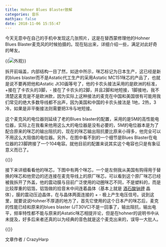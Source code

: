 ```yaml
---
title: Hohner Blues Blaster肢解
categories: 音乐
mathjax: false
date: 2018-11-06 15:55:47
---
```

今天无意中在自己的手机中发现这几张照片，这是在替西蒙修理他的Hohner Blues Blaster麦克风的时候拍摄的。现在贴出来，详细介绍一些，满足对此好奇的琴友。

{{<img src="https://ian2.oss-cn-hangzhou.aliyuncs.com/2018-11-06-075656.jpg" alt="外观">}}

拆开前端盖，内部结构一目了然，如途中所示，咪芯标记为日本生产，这已经是新的blues blaster而不是Astatic代工生产的采用Astatic MC151咪芯的产品了，也就是说不要再把他和Astatic Jt30画等号了，他的卡农头接法采用的是欧洲的标准，+接在了卡农头的3脚，- 接在了卡农头的2脚，并且2脚和地短接，1脚接地，我不清楚这麦克是不是欧洲款，因为实际上这种接法的麦克在中国和美国很有可能用我们常见的绝大多数导线都不出声，因为美国和中国的卡农头接法是 1地，2热，3冷，如果是非平衡接法则需要把3冷与地短接。

这个麦克风的电位器则延续了老的Blues blaster的配置，采用的是5M的高性能电位器，实际上在我看来他用这么大的电位器是没有必要的，5M的电位器本是为了配合原来的咪芯的输出阻抗的，现在的咪芯输出阻抗要比原来小得多，他完全可以不用这么大阻值的电位器。另外，在图中看不到的一个细节是Blues Blaster在电位器的23脚跨接了一个104电容。就他目前的配置来说其实这个电容也只是有象征意义而已了。

{{<img src="https://ian2.oss-cn-hangzhou.aliyuncs.com/2018-11-06-075741.jpg" alt="">}}

接下来详细看看他的咪芯，下图中有两个咪芯，一个是左侧我从美国有购得用于替换的咪芯和他旁边的还连接在麦克导线上的原厂咪芯，可以看到这个原厂咪芯已经被我拆开了外盖，他的震动膜与目前广泛使用的动圈咪芯不同，不是塑料的，而是比较厚重的铝箔，铝箔做的拾音末中间连着晶体（基本上就是 [酒石酸钠钾](http://www.chemyq.com/xz/xz8/77696etche.htm) 晶体），膜的震动压迫晶体，在与晶体两面连接的 + - 极上产生电压信号。说到这里，就要说说Hohner不厚道的地方了，首先它使用的这个日本产的咪芯后，麦克的性能已经和原来的blues blaster (JT30VC)不是一回事了，输出阻抗，输出电平，频率特性都不能与原来的Astatic咪芯相提并论，但是在hohner的说明书中从未提及，好多后来者还真的以为经典的音色就是这个麦克出来的，误导一大批人。

{{<img src="https://ian2.oss-cn-hangzhou.aliyuncs.com/2018-11-06-075741.jpg" alt="">}}

文章作者 / CrazyHarp
